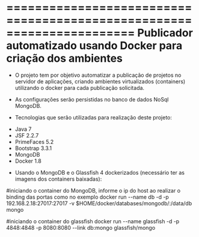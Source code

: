 ======================================================================
Publicador automatizado usando Docker para criação dos ambientes
======================================================================

- O projeto tem por objetivo automatizar a publicação de projetos no servidor de aplicações, criando ambientes virtualizados (containers) utilizando o docker para cada publicação solicitada.

- As configurações serão persistidas no banco de dados NoSql MongoDB.

- Tecnologias que serão utilizadas para realização deste projeto:
	<lu>
		<li>Java 7</li>
		<li>JSF 2.2.7</li>
		<li>PrimeFaces 5.2</li>
		<li>Bootstrap 3.3.1</li>
		<li>MongoDB</li>
		<li>Docker 1.8</li>
	</lu>

- Usando o MongoDB e o Glassfish 4 dockerizados (necessário ter as imagens dos containers baixadas):

#iniciando o container do MongoDB, informe o ip do host ao realizar o binding das portas como no exemplo
docker run --name db -d -p 192.168.2.18:27017:27017 -v $HOME/docker/databases/mongodb/:/data/db mongo

#iniciando o container do glassfish
docker run --name glassfish -d -p 4848:4848 -p 8080:8080 --link db:mongo glassfish/mongo
